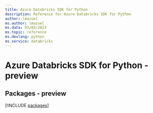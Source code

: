 ```yaml
---
title: Azure Databricks SDK for Python
description: Reference for Azure Databricks SDK for Python
author: lmazuel
ms.author: lmazuel
ms.data: 03/03/2023
ms.topic: reference
ms.devlang: python
ms.service: databricks
---
```

# Azure Databricks SDK for Python - preview
## Packages - preview
[!INCLUDE [packages](databricks-index.md)]
